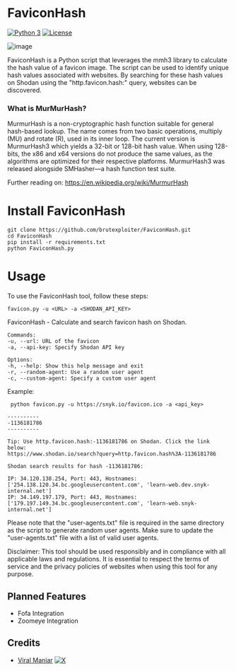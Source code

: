 # FaviconHash
[![Python 3](https://img.shields.io/badge/python-3-yellow.svg)](https://www.python.org/)
[![License](https://img.shields.io/github/license/brutexploiter/FaviconHash)](https://github.com/brutexploiter/FaviconHash/blob/main/LICENSE)


![image](https://github.com/brutexploiter/FaviconHash/assets/88744417/ffc72f01-6eb0-4d51-a749-4a6f6a0fcb7c)




FaviconHash is a Python script that leverages the mmh3 library to calculate the hash value of a favicon image. The script can be used to identify unique hash values associated with websites. By searching for these hash values on Shodan using the "http.favicon.hash:<hash>" query, websites can be discovered.

### What is MurMurHash?
MurmurHash is a non-cryptographic hash function suitable for general hash-based lookup. The name comes from two basic operations, multiply (MU) and rotate (R), used in its inner loop. The current version is MurmurHash3 which yields a 32-bit or 128-bit hash value. When using 128-bits, the x86 and x64 versions do not produce the same values, as the algorithms are optimized for their respective platforms. MurmurHash3 was released alongside SMHasher—a hash function test suite.

Further reading on: https://en.wikipedia.org/wiki/MurmurHash

# Install FaviconHash
```
git clone https://github.com/brutexploiter/FaviconHash.git
cd FaviconHash
pip install -r requirements.txt
python FaviconHash.py
```
# Usage
To use the FaviconHash tool, follow these steps:

```
favicon.py -u <URL> -a <SHODAN_API_KEY>
```
FaviconHash - Calculate and search favicon hash on Shodan.
```
Commands:
-u, --url: URL of the favicon
-a, --api-key: Specify Shodan API key

Options:
-h, --help: Show this help message and exit
-r, --random-agent: Use a random user agent
-c, --custom-agent: Specify a custom user agent
```

Example:

```
 python favicon.py -u https://snyk.io/favicon.ico -a <api_key>
```
```
----------
-1136181786
----------

Tip: Use http.favicon.hash:-1136181786 on Shodan. Click the link below:
https://www.shodan.io/search?query=http.favicon.hash%3A-1136181786

Shodan search results for hash -1136181786:

IP: 34.120.138.254, Port: 443, Hostnames: ['254.138.120.34.bc.googleusercontent.com', 'learn-web.dev.snyk-internal.net']
IP: 34.149.197.179, Port: 443, Hostnames: ['179.197.149.34.bc.googleusercontent.com', 'learn-web.snyk-internal.net']
```
Please note that the "user-agents.txt" file is required in the same directory as the script to generate random user agents. Make sure to update the "user-agents.txt" file with a list of valid user agents.

Disclaimer: This tool should be used responsibly and in compliance with all applicable laws and regulations. It is essential to respect the terms of service and the privacy policies of websites when using this tool for any purpose.

## Planned Features

- Fofa Integration
- Zoomeye Integration

## Credits
- [Viral Maniar](https://github.com/Viralmaniar/MurMurHash)
[![X](https://img.shields.io/twitter/follow/maniarviral)](https://twitter.com/maniarviral)

